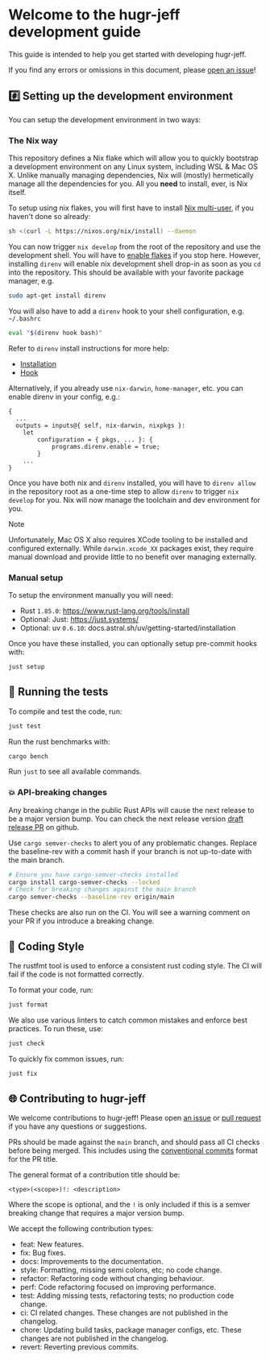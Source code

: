 # Welcome to the hugr-jeff development guide <!-- omit in toc -->

This guide is intended to help you get started with developing hugr-jeff.

If you find any errors or omissions in this document, please
[open an issue](https://github.com/cqcl/hugr-jeff/issues/new)!

## #️⃣ Setting up the development environment

You can setup the development environment in two ways:

### The Nix way

This repository defines a Nix flake which will allow you to quickly bootstrap a
development environment on any Linux system, including WSL & Mac OS X. Unlike
manually managing dependencies, Nix will (mostly) hermetically manage all the
dependencies for you. All you **need** to install, ever, is Nix itself.

To setup using nix flakes, you will first have to install
[Nix multi-user](https://nixos.org/download/), if you haven't done so already:

```bash
sh <(curl -L https://nixos.org/nix/install) --daemon
```

You can now trigger `nix develop` from the root of the repository and use the
development shell. You will have to
[enable flakes](https://wiki.nixos.org/wiki/Flakes) if you stop here. However,
installing `direnv` will enable nix development shell drop-in as soon as you
`cd` into the repository. This should be available with your favorite package
manager, e.g.

```bash
sudo apt-get install direnv
```

You will also have to add a `direnv` hook to your shell configuration, e.g.
`~/.bashrc`

```bash
eval "$(direnv hook bash)"
```

Refer to `direnv` install instructions for more help:

- [Installation](https://direnv.net/docs/installation.html)
- [Hook](https://direnv.net/docs/hook.html)

Alternatively, if you already use `nix-darwin`, `home-manager`, etc. you can
enable direnv in your config, e.g.:

```
{
  ...
  outputs = inputs@{ self, nix-darwin, nixpkgs }:
    let
        configuration = { pkgs, ... }: {
            programs.direnv.enable = true;
        }
    ...
}
```

Once you have both nix and `direnv` installed, you will have to `direnv allow`
in the repository root as a one-time step to allow `direnv` to trigger
`nix develop` for you. Nix will now manage the toolchain and dev environment for
you.

> [!NOTE]
>
> Unfortunately, Mac OS X also requires XCode tooling to be installed and
> configured externally. While `darwin.xcode_XX` packages exist, they require
> manual download and provide little to no benefit over managing externally.

### Manual setup

To setup the environment manually you will need:

- Rust `1.85.0`: https://www.rust-lang.org/tools/install
- Optional: Just: https://just.systems/
- Optional: uv `0.6.10`: docs.astral.sh/uv/getting-started/installation

Once you have these installed, you can optionally setup pre-commit hooks with:

```bash
just setup
```

## 🏃 Running the tests

To compile and test the code, run:

```bash
just test
```

Run the rust benchmarks with:

```bash
cargo bench
```

Run `just` to see all available commands.

### 💥 API-breaking changes

Any breaking change in the public Rust APIs will cause the next release to be a
major version bump. You can check the next release version
[draft release PR](https://github.com/cqcl/hugr-jeff/pulls?q=is%3Aopen+is%3Apr+label%3Arelease)
on github.

Use `cargo semver-checks` to alert you of any problematic changes. Replace the
baseline-rev with a commit hash if your branch is not up-to-date with the main
branch.

```bash
# Ensure you have cargo-semver-checks installed
cargo install cargo-semver-checks --locked
# Check for breaking changes against the main branch
cargo semver-checks --baseline-rev origin/main
```

These checks are also run on the CI. You will see a warning comment on your PR
if you introduce a breaking change.

## 💅 Coding Style

The rustfmt tool is used to enforce a consistent rust coding style. The CI will
fail if the code is not formatted correctly.

To format your code, run:

```bash
just format
```

We also use various linters to catch common mistakes and enforce best practices.
To run these, use:

```bash
just check
```

To quickly fix common issues, run:

```bash
just fix
```

## 🌐 Contributing to hugr-jeff

We welcome contributions to hugr-jeff! Please open
[an issue](https://github.com/cqcl/hugr-jeff/issues/new) or
[pull request](https://github.com/cqcl/hugr-jeff/compare) if you have any
questions or suggestions.

PRs should be made against the `main` branch, and should pass all CI checks
before being merged. This includes using the
[conventional commits](https://www.conventionalcommits.org/en/v1.0.0/) format
for the PR title.

The general format of a contribution title should be:

```
<type>(<scope>)!: <description>
```

Where the scope is optional, and the `!` is only included if this is a semver
breaking change that requires a major version bump.

We accept the following contribution types:

- feat: New features.
- fix: Bug fixes.
- docs: Improvements to the documentation.
- style: Formatting, missing semi colons, etc; no code change.
- refactor: Refactoring code without changing behaviour.
- perf: Code refactoring focused on improving performance.
- test: Adding missing tests, refactoring tests; no production code change.
- ci: CI related changes. These changes are not published in the changelog.
- chore: Updating build tasks, package manager configs, etc. These changes are
  not published in the changelog.
- revert: Reverting previous commits.
